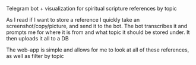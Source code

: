 Telegram bot + visualization for spiritual scripture references by topic


As I read if I want to store a reference I quickly take an screenshot/copy/picture, and send it to the bot. The bot transcribes it and prompts me for where it is from and what topic it should be stored under. It then uploads it all to a DB

The web-app is simple and allows for me to look at all of these references, as well as filter by topic